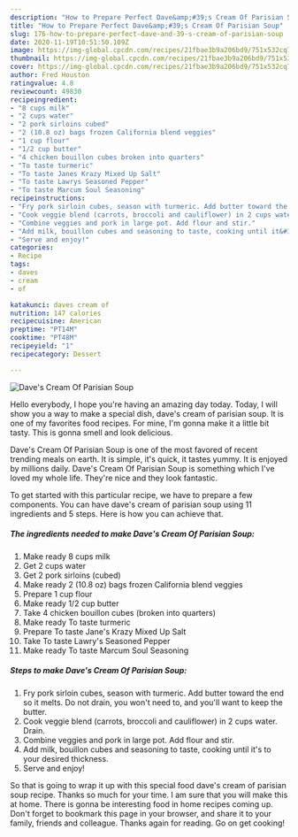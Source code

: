 ```yaml
---
description: "How to Prepare Perfect Dave&amp;#39;s Cream Of Parisian Soup"
title: "How to Prepare Perfect Dave&amp;#39;s Cream Of Parisian Soup"
slug: 176-how-to-prepare-perfect-dave-and-39-s-cream-of-parisian-soup
date: 2020-11-19T10:51:50.109Z
image: https://img-global.cpcdn.com/recipes/21fbae3b9a206bd9/751x532cq70/daves-cream-of-parisian-soup-recipe-main-photo.jpg
thumbnail: https://img-global.cpcdn.com/recipes/21fbae3b9a206bd9/751x532cq70/daves-cream-of-parisian-soup-recipe-main-photo.jpg
cover: https://img-global.cpcdn.com/recipes/21fbae3b9a206bd9/751x532cq70/daves-cream-of-parisian-soup-recipe-main-photo.jpg
author: Fred Houston
ratingvalue: 4.8
reviewcount: 49830
recipeingredient:
- "8 cups milk"
- "2 cups water"
- "2 pork sirloins cubed"
- "2 (10.8 oz) bags frozen California blend veggies"
- "1 cup flour"
- "1/2 cup butter"
- "4 chicken bouillon cubes broken into quarters"
- "To taste turmeric"
- "To taste Janes Krazy Mixed Up Salt"
- "To taste Lawrys Seasoned Pepper"
- "To taste Marcum Soul Seasoning"
recipeinstructions:
- "Fry pork sirloin cubes, season with turmeric. Add butter toward the end so it melts. Do not drain, you won&#39;t need to, and you&#39;ll want to keep the butter."
- "Cook veggie blend (carrots, broccoli and cauliflower) in 2 cups water. Drain."
- "Combine veggies and pork in large pot. Add flour and stir."
- "Add milk, bouillon cubes and seasoning to taste, cooking until it&#39;s to your desired thickness."
- "Serve and enjoy!"
categories:
- Recipe
tags:
- daves
- cream
- of

katakunci: daves cream of 
nutrition: 147 calories
recipecuisine: American
preptime: "PT14M"
cooktime: "PT48M"
recipeyield: "1"
recipecategory: Dessert

---
```



![Dave&#39;s Cream Of Parisian Soup](https://img-global.cpcdn.com/recipes/21fbae3b9a206bd9/751x532cq70/daves-cream-of-parisian-soup-recipe-main-photo.jpg)

Hello everybody, I hope you're having an amazing day today. Today, I will show you a way to make a special dish, dave&#39;s cream of parisian soup. It is one of my favorites food recipes. For mine, I'm gonna make it a little bit tasty. This is gonna smell and look delicious.



Dave&#39;s Cream Of Parisian Soup is one of the most favored of recent trending meals on earth. It is simple, it's quick, it tastes yummy. It is enjoyed by millions daily. Dave&#39;s Cream Of Parisian Soup is something which I've loved my whole life. They're nice and they look fantastic.


To get started with this particular recipe, we have to prepare a few components. You can have dave&#39;s cream of parisian soup using 11 ingredients and 5 steps. Here is how you can achieve that.

<!--inarticleads1-->

##### The ingredients needed to make Dave&#39;s Cream Of Parisian Soup:

1. Make ready 8 cups milk
1. Get 2 cups water
1. Get 2 pork sirloins (cubed)
1. Make ready 2 (10.8 oz) bags frozen California blend veggies
1. Prepare 1 cup flour
1. Make ready 1/2 cup butter
1. Take 4 chicken bouillon cubes (broken into quarters)
1. Make ready To taste turmeric
1. Prepare To taste Jane&#39;s Krazy Mixed Up Salt
1. Take To taste Lawry&#39;s Seasoned Pepper
1. Make ready To taste Marcum Soul Seasoning




<!--inarticleads2-->

##### Steps to make Dave&#39;s Cream Of Parisian Soup:

1. Fry pork sirloin cubes, season with turmeric. Add butter toward the end so it melts. Do not drain, you won&#39;t need to, and you&#39;ll want to keep the butter.
1. Cook veggie blend (carrots, broccoli and cauliflower) in 2 cups water. Drain.
1. Combine veggies and pork in large pot. Add flour and stir.
1. Add milk, bouillon cubes and seasoning to taste, cooking until it&#39;s to your desired thickness.
1. Serve and enjoy!




So that is going to wrap it up with this special food dave&#39;s cream of parisian soup recipe. Thanks so much for your time. I am sure that you will make this at home. There is gonna be interesting food in home recipes coming up. Don't forget to bookmark this page in your browser, and share it to your family, friends and colleague. Thanks again for reading. Go on get cooking!
